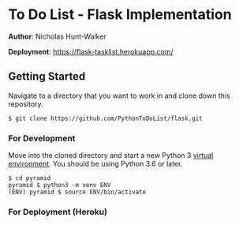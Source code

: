 # To Do List - Flask Implementation

**Author**: Nicholas Hunt-Walker

**Deployment**: https://flask-tasklist.herokuapp.com/

## Getting Started

Navigate to a directory that you want to work in and clone down this repository.

```
$ git clone https://github.com/PythonToDoList/flask.git
```

### For Development

Move into the cloned directory and start a new Python 3 [virtual environment](https://docs.python.org/3/tutorial/venv.html). You should be using Python 3.6 or later.

```
$ cd pyramid
pyramid $ python3 -m venv ENV
(ENV) pyramid $ source ENV/bin/activate
```

### For Deployment (Heroku)